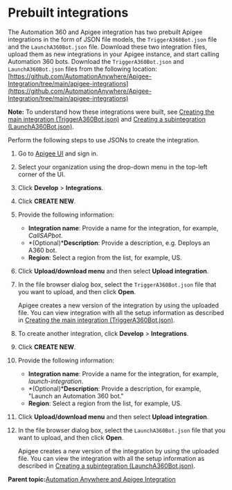 # Prebuilt integrations

The Automation 360 and Apigee integration has two prebuilt Apigee integrations in the form of JSON file models, the `TriggerA360Bot.json` file and the `LaunchA360Bot.json` file. Download these two integration files, upload them as new integrations in your Apigee instance, and start calling Automation 360 bots. Download the `TriggerA360Bot.json` and `LaunchA360Bot.json` files from the following location: [https://github.com/AutomationAnywhere/Apigee-Integration/tree/main/apigee-integrations](https://github.com/AutomationAnywhere/Apigee-Integration/tree/main/apigee-integrations)

**Note:** To understand how these integrations were built, see [Creating the main integration \(TriggerA360Bot.json\)](creating-main-integration.md) and [Creating a subintegration \(LaunchA360Bot.json\)](creating-sub-integration.md).

Perform the following steps to use JSONs to create the integration.

1.  Go to [Apigee UI](https://apigee.google.com/landing) and sign in.

2.  Select your organization using the drop-down menu in the top-left corner of the UI.

3.  Click **Develop** \> **Integrations**.

4.  Click **CREATE NEW**.

5.  Provide the following information:

    -   **Integration name**: Provide a name for the integration, for example, *CallSAPbot*.
    -   *\(Optional\)***Description**: Provide a description, e.g. Deploys an A360 bot.
    -   **Region**: Select a region from the list, for example, US.
6.  Click **Upload/download menu** and then select **Upload integration**.

7.  In the file browser dialog box, select the `TriggerA360Bot.json` file that you want to upload, and then click **Open**.

    Apigee creates a new version of the integration by using the uploaded file. You can view integration with all the setup information as described in [Creating the main integration \(TriggerA360Bot.json\)](creating-main-integration.md).

8.  To create another integration, click **Develop** \> **Integrations**.

9.  Click **CREATE NEW**.

10. Provide the following information:

    -   **Integration name**: Provide a name for the integration, for example, *launch-integration*.
    -   *\(Optional\)***Description**: Provide a description, for example, "Launch an Automation 360 bot."
    -   **Region**: Select a region from the list, for example, US.
11. Click **Upload/download menu** and then select **Upload integration**.

12. In the file browser dialog box, select the `LaunchA360Bot.json` file that you want to upload, and then click **Open**.

    Apigee creates a new version of the integration by using the uploaded file. You can view the integration with all the setup information as described in [Creating a subintegration \(LaunchA360Bot.json\)](creating-sub-integration.md).


**Parent topic:**[Automation Anywhere and Apigee Integration](../A360-Apigee-Integration/a360-apigee-integration.md)

